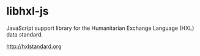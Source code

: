 libhxl-js
=========

JavaScript support library for the Humanitarian Exchange Language (HXL) data standard.

http://hxlstandard.org

